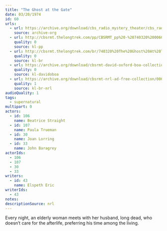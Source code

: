 ```yaml
---
title: "The Ghost at the Gate"
date: 03/20/1974
id: 60
urls: 
  - url: https://archive.org/download/cbs_radio_mystery_theater/cbs_radio_mystery_theater-0051-0100.zip/cbs_radio_mystery_theater-0051-0100%2Fcbsrmt_0060_the_ghost_at_the_gate.mp3
    source: archive-org
  - url: http://cbsrmt.thelongtrek.com/pp/CBSRMT_pp%20-%20740320%200060%20The%20Ghost%20at%20the%20Gate.mp3
    quality: 0
    source: kl-pp
  - url: http://cbsrmt.thelongtrek.com/br/740320%20The%20Ghost%20At%20The%20Gate%20-%20WOR.mp3
    quality: 0
    source: kl-br
  - url: https://archive.org/download/cbsrmt-david-oxford-boa-collection/CBSRMT-740320-0060-The-Ghost-at-the-Gate-(128-44)_KIXI-FM-{BoA}.mp3
    quality: 0
    source: kl-davidoboa
  - url: https://archive.org/download/cbsrmt-nrl-ad-free-collection/0060%20740320%20The%20Ghost%20At%20The%20Gate%20-%20WOR%20(no%20ads).mp3
    quality: 1
    source: kl-br-nrl
audioQuality: 1
tags: 
  - supernatural
multipart: 0
actors:  
  - id: 106
    name: Beatrice Straight  
  - id: 107
    name: Paula Trueman  
  - id: 30
    name: Joan Lorring  
  - id: 33
    name: John Baragrey
actorIds:  
  - 106  
  - 107  
  - 30  
  - 33
writers:  
  - id: 43
    name: Elspeth Eric
writerIds:  
  - 43
notes: 
descriptionSource: nrl
---
```

Every night, an elderly woman meets with her husband, long dead, who doesn’t care for the afterlife, preferring his time among the living.